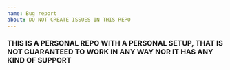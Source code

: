 ```yaml
---
name: Bug report
about: DO NOT CREATE ISSUES IN THIS REPO
---
```


### THIS IS A PERSONAL REPO WITH A PERSONAL SETUP, THAT IS NOT GUARANTEED TO WORK IN ANY WAY NOR IT HAS ANY KIND OF SUPPORT